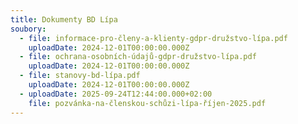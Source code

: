 ```yaml
---
title: Dokumenty BD Lípa
soubory:
  - file: informace-pro-členy-a-klienty-gdpr-družstvo-lípa.pdf
    uploadDate: 2024-12-01T00:00:00.000Z
  - file: ochrana-osobních-údajů-gdpr-družstvo-lípa.pdf
    uploadDate: 2024-12-01T00:00:00.000Z
  - file: stanovy-bd-lípa.pdf
    uploadDate: 2024-12-01T00:00:00.000Z
  - uploadDate: 2025-09-24T12:44:00.000+02:00
    file: pozvánka-na-členskou-schůzi-lípa-říjen-2025.pdf
---
```

